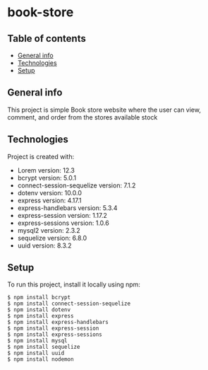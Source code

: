 # book-store
## Table of contents
* [General info](#general-info)
* [Technologies](#technologies)
* [Setup](#setup)

## General info
This project is simple Book store website where the user can view, comment, and order from the stores available stock
	
## Technologies
Project is created with:
* Lorem version: 12.3
* bcrypt version: 5.0.1
* connect-session-sequelize version: 7.1.2
* dotenv version: 10.0.0
* express version: 4.17.1
* express-handlebars version: 5.3.4
* express-session version: 1.17.2
* express-sessions version: 1.0.6
* mysql2 version: 2.3.2
* sequelize version: 6.8.0
* uuid version: 8.3.2
	
## Setup
To run this project, install it locally using npm:

```
$ npm install bcrypt
$ npm install connect-session-sequelize
$ npm install dotenv
$ npm install express
$ npm install express-handlebars
$ npm install express-session
$ npm install express-sessions
$ npm install mysql
$ npm install sequelize
$ npm install uuid
$ npm install nodemon
```